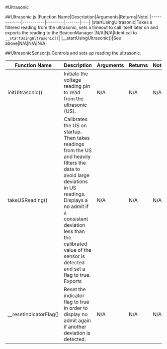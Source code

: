 #Ultrasonic

##Ultrasonic.js
|Function Name|Description|Arguments|Returns|Note|
|-------------|-----------|---------|-------|----|
|startUsingUltrasonic|Takes a filtered reading from the ultrasonic, sets a timeout to call itself later on and exports the reading to the BeaconManager |N/A|N/A|Identical to `__startUsingUltrasonic()`|
|__startUsingUltrasonic()|See above|N/A|N/A|N/A|

##UltrasonicSensor.js
Controls and sets up reading the ultrasonic. 

| Function Name          | Description                                                                                                                                                                                                                                                         | Arguments | Returns | Note |
|------------------------|---------------------------------------------------------------------------------------------------------------------------------------------------------------------------------------------------------------------------------------------------------------------|-----------|---------|------|
| initUltrasonic()       | Initiate the voltage reading pin to read from the ultrasonic (US).                                                                                                                                                                                                  | N/A       | N/A     | N/A  |
| takeUSReading()        | Calibrates the US on startup. Then takes readings from the US and heavily filters the data to avoid large deviations in US readings. Displays a no admit if a consistent deviation less than the calibrated value of the sensor is detected and set a flag to true. Exports  | N/A       | N/A     | N/A     |
| __resetIndicatorFlag() | Reset the indicator flag to true in order to display no admit again if another deviation is detected.                                                                                                                                                               | N/A       | N/A     | N/A  |
